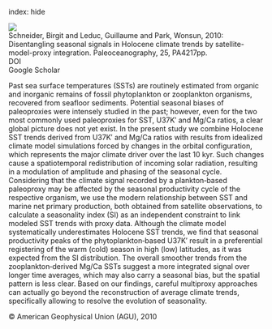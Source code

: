index: hide

<div class="Citation">
    <div class="Citation-thumb CitationThumb-linked"  data-href="https://doi.org/10.1029/2009pa001893">
      <img src="https://static.claimspace.cloud/climate-study-static/refs/thumbs/5/Schneider_et_al_2010-thumb.png" />
    </div>

  <div class="Citation-body">
    <div class="Citation-text">Schneider, Birgit and Leduc, Guillaume and Park, Wonsun, 2010: Disentangling seasonal signals in Holocene climate trends by satellite-model-proxy integration. <span class="Article-journal">Paleoceanography, </span><span class="Article-volume">25, </span>PA4217pp.</div>
    <div class="Citation-links">
      <div class="CitationLink" data-href="https://doi.org/10.1029/2009pa001893">
        <div class="CitationLink-icon CitationLink-Doi"></div>
        <div class="CitationLink-text">DOI</div>
      </div>
      <div class="CitationLink" data-href="https://scholar.google.com/scholar?q=10.1029/2009pa001893">
        <div class="CitationLink-icon CitationLink-Scholar"></div>
        <div class="CitationLink-text">Google Scholar</div>
      </div>
    </div>
  </div>
</div>

Past sea surface temperatures (SSTs) are routinely estimated from organic and inorganic remains of fossil phytoplankton or zooplankton organisms, recovered from seafloor sediments. Potential seasonal biases of paleoproxies were intensely studied in the past; however, even for the two most commonly used paleoproxies for SST, U37K′ and Mg/Ca ratios, a clear global picture does not yet exist. In the present study we combine Holocene SST trends derived from U37K′ and Mg/Ca ratios with results from idealized climate model simulations forced by changes in the orbital configuration, which represents the major climate driver over the last 10 kyr. Such changes cause a spatiotemporal redistribution of incoming solar radiation, resulting in a modulation of amplitude and phasing of the seasonal cycle. Considering that the climate signal recorded by a plankton‐based paleoproxy may be affected by the seasonal productivity cycle of the respective organism, we use the modern relationship between SST and marine net primary production, both obtained from satellite observations, to calculate a seasonality index (SI) as an independent constraint to link modeled SST trends with proxy data. Although the climate model systematically underestimates Holocene SST trends, we find that seasonal productivity peaks of the phytoplankton‐based U37K′ result in a preferential registering of the warm (cold) season in high (low) latitudes, as it was expected from the SI distribution. The overall smoother trends from the zooplankton‐derived Mg/Ca SSTs suggest a more integrated signal over longer time averages, which may also carry a seasonal bias, but the spatial pattern is less clear. Based on our findings, careful multiproxy approaches can actually go beyond the reconstruction of average climate trends, specifically allowing to resolve the evolution of seasonality.

<div class="Citation-copy">
&copy; American Geophysical Union (AGU), 2010
</div>